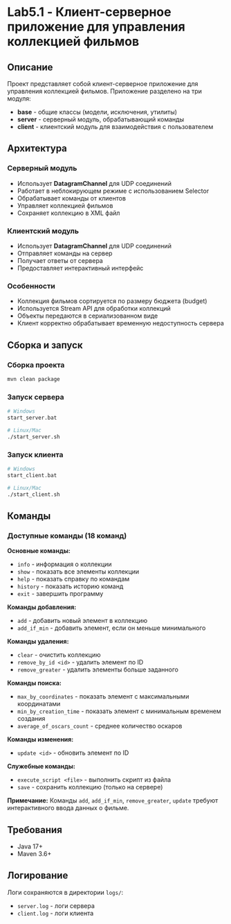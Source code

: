 # Lab5.1 - Клиент-серверное приложение для управления коллекцией фильмов

## Описание

Проект представляет собой клиент-серверное приложение для управления коллекцией фильмов. Приложение разделено на три модуля:

- **base** - общие классы (модели, исключения, утилиты)
- **server** - серверный модуль, обрабатывающий команды
- **client** - клиентский модуль для взаимодействия с пользователем

## Архитектура

### Серверный модуль
- Использует **DatagramChannel** для UDP соединений
- Работает в неблокирующем режиме с использованием Selector
- Обрабатывает команды от клиентов
- Управляет коллекцией фильмов
- Сохраняет коллекцию в XML файл

### Клиентский модуль
- Использует **DatagramChannel** для UDP соединений
- Отправляет команды на сервер
- Получает ответы от сервера
- Предоставляет интерактивный интерфейс

### Особенности
- Коллекция фильмов сортируется по размеру бюджета (budget)
- Используется Stream API для обработки коллекций
- Объекты передаются в сериализованном виде
- Клиент корректно обрабатывает временную недоступность сервера

## Сборка и запуск

### Сборка проекта
```bash
mvn clean package
```

### Запуск сервера
```bash
# Windows
start_server.bat

# Linux/Mac
./start_server.sh
```

### Запуск клиента
```bash
# Windows
start_client.bat

# Linux/Mac
./start_client.sh
```

## Команды

### Доступные команды (18 команд)

**Основные команды:**
- `info` - информация о коллекции
- `show` - показать все элементы коллекции
- `help` - показать справку по командам
- `history` - показать историю команд
- `exit` - завершить программу

**Команды добавления:**
- `add` - добавить новый элемент в коллекцию
- `add_if_min` - добавить элемент, если он меньше минимального

**Команды удаления:**
- `clear` - очистить коллекцию
- `remove_by_id <id>` - удалить элемент по ID
- `remove_greater` - удалить элементы больше заданного

**Команды поиска:**
- `max_by_coordinates` - показать элемент с максимальными координатами
- `min_by_creation_time` - показать элемент с минимальным временем создания
- `average_of_oscars_count` - среднее количество оскаров

**Команды изменения:**
- `update <id>` - обновить элемент по ID

**Служебные команды:**
- `execute_script <file>` - выполнить скрипт из файла
- `save` - сохранить коллекцию (только на сервере)

**Примечание:** Команды `add`, `add_if_min`, `remove_greater`, `update` требуют интерактивного ввода данных о фильме.

## Требования

- Java 17+
- Maven 3.6+

## Логирование

Логи сохраняются в директории `logs/`:
- `server.log` - логи сервера
- `client.log` - логи клиента